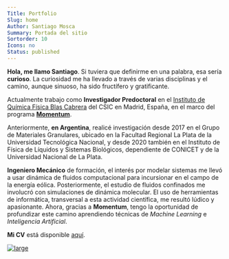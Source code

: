 ```yaml
---
Title: Portfolio
Slug: home
Author: Santiago Mosca
Summary: Portada del sitio
Sortorder: 10
Icons: no
Status: published
---
```


**Hola, me llamo Santiago**. Si tuviera que definirme en una palabra, esa sería
**curioso**. La curiosidad me ha llevado a través de varias disciplinas y el
camino, aunque sinuoso, ha sido fructífero y gratificante.

Actualmente trabajo como **Investigador Predoctoral** en el <a target="_blank"
href="https://www.iqf.csic.es/es/">Instituto de Química Física Blas Cabrera</a>
del CSIC en Madrid, España, en el marco del programa **<a target="_blank"
href="https://momentum.csic.es/">Momentum</a>**.

Anteriormente, **en Argentina**, realicé investigación desde 2017 en el Grupo
de Materiales Granulares, ubicado en la Facultad Regional La Plata de la
Universidad Tecnológica Nacional, y desde 2020 también en el Instituto de
Física de Líquidos y Sistemas Biológicos, dependiente de CONICET y de la
Universidad Nacional de La Plata.

**Ingeniero Mecánico** de formación, el interés por modelar sistemas me llevó a
usar dinámica de fluidos computacional para incursionar en el campo de la
energía eólica. Posteriormente, el estudio de fluidos confinados me involucró
con simulaciones de dinámica molecular. El uso de herramientas de informática,
transversal a esta actividad científica, me resultó lúdico y apasionante.
Ahora, gracias a **Momentum**, tengo la oportunidad de profundizar este camino
aprendiendo técnicas de *Machine Learning* e *Inteligencia Artificial*.

**Mi CV** está disponible <a target="_blank"
href="{{ SITEURL }}/{{ STATIC_PATHS[0] }}/docs/Mosca_S-CV-es.pdf">aquí</a>.

<a href="{{ SITEURL }}/static/img/Mosca_S-cluster.jpeg">
    <img src="{{ SITEURL }}/static/img/Mosca_S-cluster.jpeg"
    alt="large">
</a>
